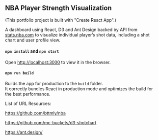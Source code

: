 ## NBA Player Strength Visualization 

(This portfolio project is built with "Create React App".)

A dashboard using React, D3 and Ant Design backed by API from [stats.nba.com](https://stats.nba.com/) to visualize individual player’s shot data, including a shot chart and user profile view.


#### `npm install` and `npm start`

Open [http://localhost:3000](http://localhost:3000) to view it in the browser.

#### `npm run build`

Builds the app for production to the `build` folder.<br>
It correctly bundles React in production mode and optimizes the build for the best performance.

List of URL Resources:

https://github.com/bttmly/nba

https://github.com/mc-buckets/d3-shotchart

https://ant.design/
